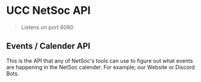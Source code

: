 # UCC NetSoc API

> Listens on port 8080

## Events / Calender API
This is the API that any of NetSoc's tools can use to figure out what events are happening in the NetSoc calender. For example; our Website or Discord Bots.